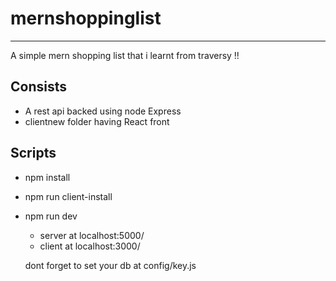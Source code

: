 # mernshoppinglist
---
A simple mern shopping list that i learnt from traversy !!

## Consists 
  * A rest api backed using node Express
  * clientnew folder having React front 
 
## Scripts 
  * npm install   
  * npm run client-install
  * npm run dev
    * server at localhost:5000/
    * client at localhost:3000/
    
    dont forget to set your db at config/key.js
